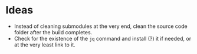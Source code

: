 # Ideas

- Instead of cleaning submodules at the very end, clean the source code folder after the build completes.
- Check for the existence of the `jq` command and install (?) it if needed, or at the very least link to it.
